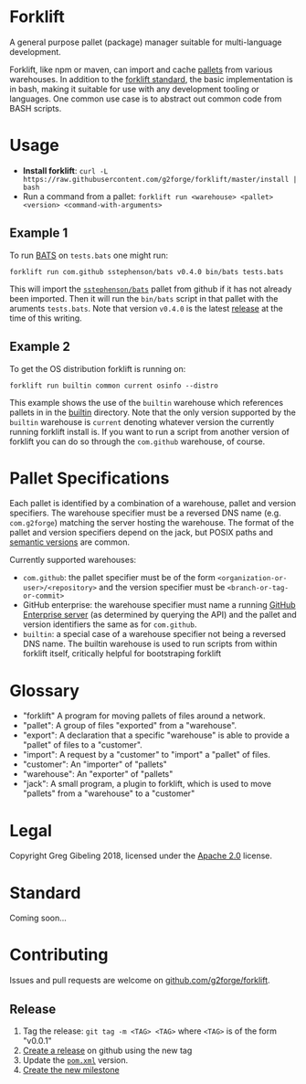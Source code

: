 # Forklift

A general purpose pallet (package) manager suitable for multi-language development.

Forklift, like npm or maven, can import and cache [pallets](#glossary) from various warehouses.
In addition to the [forklift standard](#standard), the basic implementation is in bash, making it suitable for use with any development tooling or languages.
One common use case is to abstract out common code from BASH scripts.

# Usage

* **Install forklift**: `curl -L https://raw.githubusercontent.com/g2forge/forklift/master/install | bash`
* Run a command from a pallet: `forklift run <warehouse> <pallet> <version> <command-with-arguments>`

## Example 1

To run [BATS](https://github.com/sstephenson/bats) on `tests.bats` one might run:

```
forklift run com.github sstephenson/bats v0.4.0 bin/bats tests.bats
```

This will import the [`sstephenson/bats`](https://github.com/sstephenson/bats) pallet from github if it has not already been imported.
Then it will run the `bin/bats` script in that pallet with the aruments `tests.bats`. 
Note that version `v0.4.0` is the latest [release](https://github.com/sstephenson/bats/releases) at the time of this writing.

## Example 2

To get the OS distribution forklift is running on:

```
forklift run builtin common current osinfo --distro
```

This example shows the use of the `builtin` warehouse which references pallets in in the [builtin](builtin) directory.
Note that the only version supported by the `builtin` warehouse is `current` denoting whatever version the currently running forklift install is.
If you want to run a script from another version of forklift you can do so through the `com.github` warehouse, of course.

# Pallet Specifications

Each pallet is identified by a combination of a warehouse, pallet and version specifiers.
The warehouse specifier must be a reversed DNS name (e.g. `com.g2forge`) matching the server hosting the warehouse.
The format of the pallet and version specifiers depend on the jack, but POSIX paths and [semantic versions](https://semver.org/) are common.

Currently supported warehouses:

* `com.github`: the pallet specifier must be of the form `<organization-or-user>/<repository>` and the version specifier must be `<branch-or-tag-or-commit>`
* GitHub enterprise: the warehouse specifier must name a running [GitHub Enterprise server](https://enterprise.github.com) (as determined by querying the API) and the pallet and version identifiers the same as for `com.github`.
* `builtin`: a special case of a warehouse specifier not being a reversed DNS name. The builtin warehouse is used to run scripts from within forklift itself, critically helpful for bootstraping forklift

# Glossary

* "forklift" A program for moving pallets of files around a network.
* "pallet": A group of files "exported" from a "warehouse".
* "export": A declaration that a specific "warehouse" is able to provide a "pallet" of files to a "customer".
* "import": A request by a "customer" to "import" a "pallet" of files.
* "customer": An "importer" of "pallets"
* "warehouse": An "exporter" of "pallets"
* "jack": A small program, a plugin to forklift, which is used to move "pallets" from a "warehouse" to a "customer"

# Legal

Copyright Greg Gibeling 2018, licensed under the [Apache 2.0](LICENSE) license.

# Standard

Coming soon...

# Contributing

Issues and pull requests are welcome on [github.com/g2forge/forklift](https://github.com/g2forge/forklift).

## Release

1. Tag the release: `git tag -m <TAG> <TAG>` where `<TAG>` is of the form "v0.0.1"
2. [Create a release](https://github.com/g2forge/forklift/releases/new) on github using the new tag
3. Update the [`pom.xml`](pom.xml) version.
4. [Create the new milestone](https://github.com/g2forge/forklift/milestones/new)

